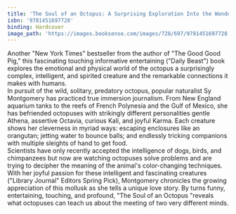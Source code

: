 ```yaml
---
title: 'The Soul of an Octopus: A Surprising Exploration Into the Wonder of Consciousness'
isbn: '9781451697728'
binding: Hardcover
image_path: 'https://images.booksense.com/images/728/697/9781451697728.jpg'
---
```



Another "New York Times" bestseller from the author of "The Good Good Pig," this fascinating touching informative entertaining ("Daily Beast") book explores the emotional and physical world of the octopus a surprisingly complex, intelligent, and spirited creature and the remarkable connections it makes with humans.&nbsp;
<br>In pursuit of the wild, solitary, predatory octopus, popular naturalist Sy Montgomery has practiced true immersion journalism. From New England aquarium tanks to the reefs of French Polynesia and the Gulf of Mexico, she has befriended octopuses with strikingly different personalities gentle Athena, assertive Octavia, curious Kali, and joyful Karma. Each creature shows her cleverness in myriad ways: escaping enclosures like an orangutan; jetting water to bounce balls; and endlessly tricking companions with multiple sleights of hand to get food.&nbsp;
<br>Scientists have only recently accepted the intelligence of dogs, birds, and chimpanzees but now are watching octopuses solve problems and are trying to decipher the meaning of the animal's color-changing techniques. With her joyful passion for these intelligent and fascinating creatures ("Library Journal" Editors Spring Pick), Montgomery chronicles the growing appreciation of this mollusk as she tells a unique love story. By turns funny, entertaining, touching, and profound, "The Soul of an Octopus "reveals what octopuses can teach us about the meeting of two very different minds.